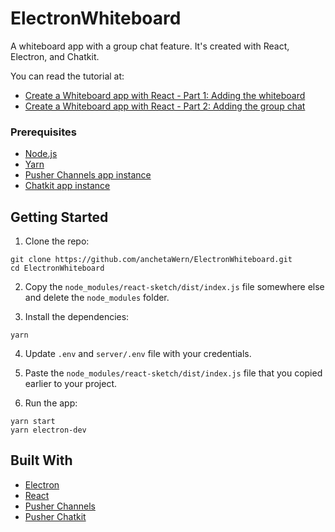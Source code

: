 # ElectronWhiteboard
A whiteboard app with a group chat feature. It's created with React, Electron, and Chatkit.

You can read the tutorial at:

- [Create a Whiteboard app with React - Part 1: Adding the whiteboard](https://pusher.com/tutorials/whiteboard-electron-react-part-1)
- [Create a Whiteboard app with React - Part 2: Adding the group chat](https://pusher.com/tutorials/whiteboard-electron-react-part-2)

### Prerequisites

- [Node.js](https://nodejs.org/en/)
- [Yarn](https://yarnpkg.com/en/)
- [Pusher Channels app instance](https://pusher.com/channels)
- [Chatkit app instance](https://pusher.com/chatkit)

## Getting Started

1. Clone the repo:

```
git clone https://github.com/anchetaWern/ElectronWhiteboard.git
cd ElectronWhiteboard
```

2. Copy the `node_modules/react-sketch/dist/index.js` file somewhere else and delete the `node_modules` folder.

3. Install the dependencies:

```
yarn
```

4. Update `.env` and `server/.env` file with your credentials.

5. Paste the `node_modules/react-sketch/dist/index.js` file that you copied earlier to your project. 

6. Run the app:

```
yarn start
yarn electron-dev
```


## Built With

- [Electron](https://electronjs.org/)
- [React](https://reactjs.org/)
- [Pusher Channels](https://pusher.com/channels)
- [Pusher Chatkit](https://pusher.com/chatkit)
